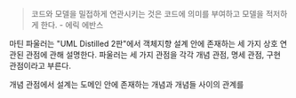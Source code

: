> 코드와 모델을 밀접하게 연관시키는 것은 코드에 의미를 부여하고 모델을 적저하게 한다. - 에릭 에반스

마틴 파울러는 "UML Distilled 2판"에서 객체지향 설계 안에 존재하는 세 가지 상호 연관된 관점에 관해 설명한다. 파울러는 세 가지 관점을 각각 개념 관점, 명세 관점, 구현 관점이라고 부른다.

개념 관점에서 설계는 도메인 안에 존재하는 개념과 개념들 사이의 관계를